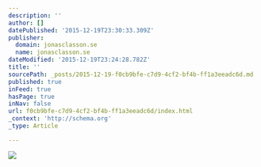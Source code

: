 ```yaml
---
description: ''
author: []
datePublished: '2015-12-19T23:30:33.309Z'
publisher:
  domain: jonasclasson.se
  name: jonasclasson.se
dateModified: '2015-12-19T23:24:28.782Z'
title: ''
sourcePath: _posts/2015-12-19-f0cb9bfe-c7d9-4cf2-bf4b-ff1a3eeadc6d.md
published: true
inFeed: true
hasPage: true
inNav: false
url: f0cb9bfe-c7d9-4cf2-bf4b-ff1a3eeadc6d/index.html
_context: 'http://schema.org'
_type: Article

---
```

![](http://jonasclasson.se/wp-content/uploads/2015/05/5.jpg)